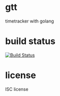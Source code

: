 # gtt
timetracker with golang

# build status
[![Build Status](https://travis-ci.org/zippelmann/gtt.svg?branch=master)](https://travis-ci.org/zippelmann/gtt)

# license
ISC license
